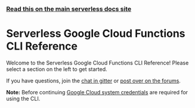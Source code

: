 <!--
title: Serverless - Google Cloud Functions - CLI Reference
menuText: CLI Reference
layout: Doc
-->

<!-- DOCS-SITE-LINK:START automatically generated  -->
### [Read this on the main serverless docs site](https://www.serverless.com/framework/docs/providers/google/cli-reference/)
<!-- DOCS-SITE-LINK:END -->

# Serverless Google Cloud Functions CLI Reference

Welcome to the Serverless Google Cloud Functions CLI Reference!  Please select a section on the left to get started.

If you have questions, join the [chat in gitter](https://gitter.im/serverless/serverless) or [post over on the forums](http://forum.serverless.com/).

**Note:** Before continuing [Google Cloud system credentials](../guide/credentials.md) are required for using the CLI.
